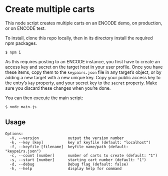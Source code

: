 # Create multiple carts

This node script creates multiple carts on an ENCODE demo, on production, or on ENCODE test.

To install, clone this repo locally, then in its directory install the required npm packages.

```
$ npm i
```

As this requires posting to an ENCODE instance, you first have to create an access key and secret on the target host in your user profile. Once you have these items, copy them to the `keypairs.json` file in any target’s object, or by adding a new target with a new unique key. Copy your public access key to the entry’s `key` property, and your secret key to the `secret` property. Make sure you discard these changes when you’re done.

You can then execute the main script:

```
$ node main.js
```

## Usage

```
Options:
  -V, --version             output the version number
  -k, --key [key]           key of keyfile (default: "localhost")
  -f, --keyfile [filename]  keyfile name/path (default: "keypairs.json")
  -c, --count [number]      number of carts to create (default: "1")
  -s, --start [number]      starting cart number (default: "1")
  -d, --debug               Debug flag (default: false)
  -h, --help                display help for command
```
